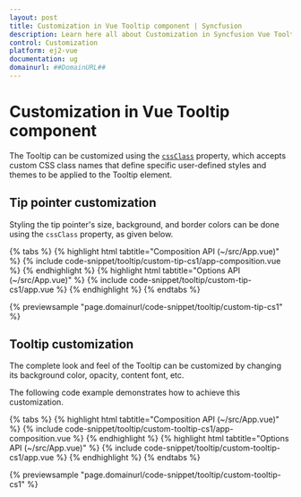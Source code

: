 ```yaml
---
layout: post
title: Customization in Vue Tooltip component | Syncfusion
description: Learn here all about Customization in Syncfusion Vue Tooltip component of Syncfusion Essential JS 2 and more.
control: Customization 
platform: ej2-vue
documentation: ug
domainurl: ##DomainURL##
---
```


# Customization in Vue Tooltip component

The Tooltip can be customized using the [`cssClass`](https://ej2.syncfusion.com/vue/documentation/api/tooltip#cssclass) property, which accepts custom CSS class names that define specific user-defined styles and themes to be applied to the Tooltip element.

## Tip pointer customization

Styling the tip pointer's size, background, and border colors can be done using the `cssClass` property, as given below.

{% tabs %}
{% highlight html tabtitle="Composition API (~/src/App.vue)" %}
{% include code-snippet/tooltip/custom-tip-cs1/app-composition.vue %}
{% endhighlight %}
{% highlight html tabtitle="Options API (~/src/App.vue)" %}
{% include code-snippet/tooltip/custom-tip-cs1/app.vue %}
{% endhighlight %}
{% endtabs %}
        
{% previewsample "page.domainurl/code-snippet/tooltip/custom-tip-cs1" %}

## Tooltip customization

The complete look and feel of the Tooltip can be customized by changing its background color, opacity, content font, etc.

The following code example demonstrates how to achieve this customization.

{% tabs %}
{% highlight html tabtitle="Composition API (~/src/App.vue)" %}
{% include code-snippet/tooltip/custom-tooltip-cs1/app-composition.vue %}
{% endhighlight %}
{% highlight html tabtitle="Options API (~/src/App.vue)" %}
{% include code-snippet/tooltip/custom-tooltip-cs1/app.vue %}
{% endhighlight %}
{% endtabs %}
        
{% previewsample "page.domainurl/code-snippet/tooltip/custom-tooltip-cs1" %}